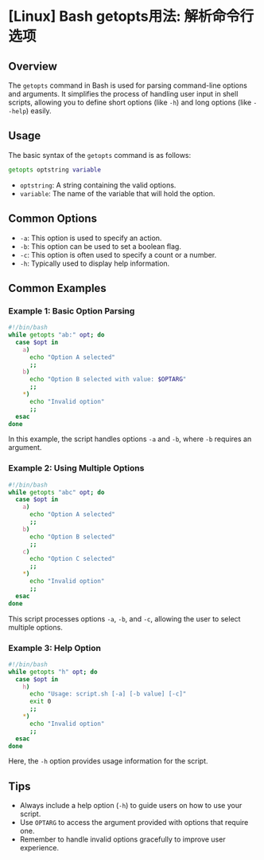 # [Linux] Bash getopts用法: 解析命令行选项

## Overview
The `getopts` command in Bash is used for parsing command-line options and arguments. It simplifies the process of handling user input in shell scripts, allowing you to define short options (like `-h`) and long options (like `--help`) easily.

## Usage
The basic syntax of the `getopts` command is as follows:

```bash
getopts optstring variable
```

- `optstring`: A string containing the valid options.
- `variable`: The name of the variable that will hold the option.

## Common Options
- `-a`: This option is used to specify an action.
- `-b`: This option can be used to set a boolean flag.
- `-c`: This option is often used to specify a count or a number.
- `-h`: Typically used to display help information.

## Common Examples

### Example 1: Basic Option Parsing
```bash
#!/bin/bash
while getopts "ab:" opt; do
  case $opt in
    a)
      echo "Option A selected"
      ;;
    b)
      echo "Option B selected with value: $OPTARG"
      ;;
    *)
      echo "Invalid option"
      ;;
  esac
done
```
In this example, the script handles options `-a` and `-b`, where `-b` requires an argument.

### Example 2: Using Multiple Options
```bash
#!/bin/bash
while getopts "abc" opt; do
  case $opt in
    a)
      echo "Option A selected"
      ;;
    b)
      echo "Option B selected"
      ;;
    c)
      echo "Option C selected"
      ;;
    *)
      echo "Invalid option"
      ;;
  esac
done
```
This script processes options `-a`, `-b`, and `-c`, allowing the user to select multiple options.

### Example 3: Help Option
```bash
#!/bin/bash
while getopts "h" opt; do
  case $opt in
    h)
      echo "Usage: script.sh [-a] [-b value] [-c]"
      exit 0
      ;;
    *)
      echo "Invalid option"
      ;;
  esac
done
```
Here, the `-h` option provides usage information for the script.

## Tips
- Always include a help option (`-h`) to guide users on how to use your script.
- Use `OPTARG` to access the argument provided with options that require one.
- Remember to handle invalid options gracefully to improve user experience.